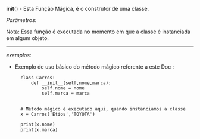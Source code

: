 __init__() - Esta Função Mágica, é o construtor de uma classe.

_Parâmetros_:


Nota: Essa função é executada no momento em que a classe é instanciada em algum objeto.

---

*exemplos*:


- Exemplo de uso básico do método mágico referente a este Doc :



		class Carros:
			def __init__(self,nome,marca):
				self.nome = nome
				self.marca = marca


		# Método mágico é executado aqui, quando instanciamos a classe
		x = Carros('Etios','TOYOTA')

		print(x.nome)
		print(x.marca)

